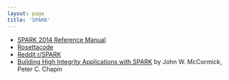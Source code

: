 ```yaml
---
layout: page
title: 'SPARK'
---
```


- [SPARK 2014 Reference Manual](https://docs.adacore.com/spark2014-docs/html/lrm/)
- [Rosettacode](https://rosettacode.org/wiki/Category:SPRAK)
- [Reddit r/SPARK](https://www.reddit.com/r/spark/)
- [Building High Integrity Applications with SPARK](https://books.google.com/books?id=Yh9TCgAAQBAJ) 
by John W. McCormick, Peter C. Chapin
